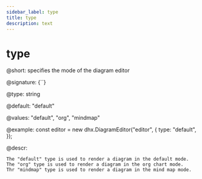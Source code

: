 ```yaml
---
sidebar_label: type
title: type
description: text
---
```


# type

@short: specifies the mode of the diagram editor

@signature: {``}

@type: string

@default: "default"

@values: "default", "org", "mindmap"

@example:
const editor = new dhx.DiagramEditor("editor", {
    type: "default",
});

@descr:

```todo
The "default" type is used to render a diagram in the default mode.
The "org" type is used to render a diagram in the org chart mode.
Thr "mindmap" type is used to render a diagram in the mind map mode.
```